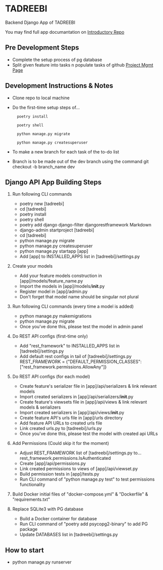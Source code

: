 # TADREEBI

Backend Django App of TADREEBI

You may find full app documantation on [Introductory Repo](https://github.com/Tadreebi/app)

## Pre Development Steps

- Complete the setup process of pg database
- Split given feature into tasks n populate tasks of github [Project Mgmt Page](https://github.com/Tadreebi/be/projects/1)

## Development Instructions & Notes

- Clone repo to local machine
- Do the first-time setup steps of...

        poetry install

        poetry shell
        
        python manage.py migrate
        
        python manage.py createsuperuser
- To make a new branch for each task of the to-do list
- Branch is to be made out of the dev branch using the command
        git checkout -b branch_name dev

## Django API App Building Steps

1. Run following CLI commands
    - poetry new [tadreebi]
    - cd [tadreebi]
    - poetry install
    - poetry shell
    - poetry add django django-filter djangorestframework Markdown
    - django-admin startproject [tadreebi]
    - cd [tadreebi]
    - python manage.py migrate
    - python manage.py createsuperuser
    - python manage.py startapp [app]
    - Add [app] to INSTALLED_APPS list in [tadreebi]/settings.py

2. Create your models
    - Add your feature models construction in [app]/models/feature_name.py
    - Import the models in [app]/models/__init__.py
    - Register model in [app]/admin.py
    - Don't forget that model name should be singular not plural

3. Run following CLI commands (every time a model is added)
    - python manage.py makemigrations
    - python manage.py migrate
    - Once you've done this, please test the model in admin panel

4. Do REST API configs (first-time only)
    - Add "rest_framework" to INSTALLED_APPS list in [tadreebi]/settings.py
    - Add default rest configs in tail of [tadreebi]/settings.py
            REST_FRAMEWORK = {"DEFAULT_PERMISSION_CLASSES": ["rest_framework.permissions.AllowAny"]}

5. Do REST API configs (for each model)
    - Create feature's serializer file in [app]/api/serializers & link relevant models
    - Import created serializers in [app]/api/serializers/__init__.py
    - Create feature's viewsets file in [app]/api/views & link relevant models & serializers
    - Import created serializers in [app]/api/views/__init__.py
    - Create feature API's urls file in [app]/urls directory
    - Add feature API URLs to created urls file
    - Link created urls.py to [tadreebi]/urls.py
    - Once you've done this, please test the model with created api URLs

6. Add Permissions (Could skip it for the moment)
    - Adjust REST_FRAMEWORK list of [tadreebi]/settings.py to...
            rest_framework.permissions.IsAuthenticated
    - Create [app]/api/permissions.py
    - Link created permissions to views of [app]/api/viewset.py
    - Build permission tests in [app]/tests.py
    - Run CLI command of "python manage.py test" to test permissions functionality

7. Build Docker initial files of "docker-compose.yml" & "Dockerfile" & "requirements.txt"

8. Replace SQLite3 with PG database
    - Build a Docker container for database
    - Run CLI command of "poetry add psycopg2-binary" to add PG package
    - Update DATABASES list in [tadreebi]/settings.py

## How to start

- python manage.py runserver
